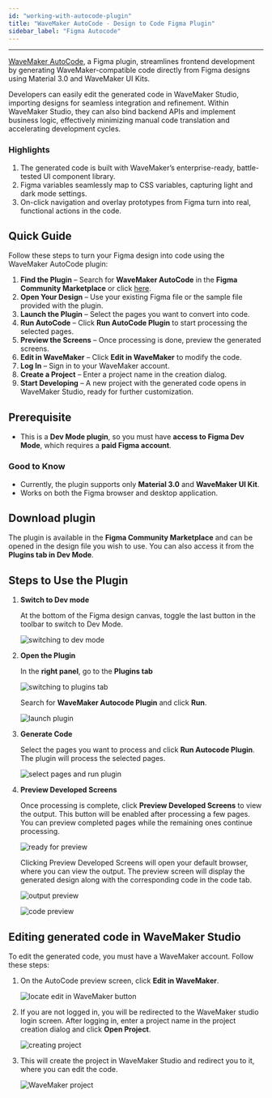 ```yaml
---
id: "working-with-autocode-plugin"
title: "WaveMaker AutoCode - Design to Code Figma Plugin"
sidebar_label: "Figma Autocode"
---
```

---


[WaveMaker AutoCode](https://www.figma.com/@wavemaker), a Figma plugin, streamlines frontend development by generating WaveMaker-compatible code directly from Figma designs using Material 3.0 and WaveMaker UI Kits. 

Developers can easily edit the generated code in WaveMaker Studio, importing designs for seamless integration and refinement. Within WaveMaker Studio, they can also bind backend APIs and implement business logic, effectively minimizing manual code translation and accelerating development cycles.

### Highlights

1. The generated code is built with WaveMaker’s enterprise-ready, battle-tested UI component library.
2. Figma variables seamlessly map to CSS variables, capturing light and dark mode settings.
3. On-click navigation and overlay prototypes from Figma turn into real, functional actions in the code.

<!-- Video -->

## Quick Guide  

Follow these steps to turn your Figma design into code using the WaveMaker AutoCode plugin:  

1. **Find the Plugin** – Search for **WaveMaker AutoCode** in the **Figma Community Marketplace** or click [here](https://www.figma.com/@wavemaker).  
2. **Open Your Design** – Use your existing Figma file or the sample file provided with the plugin.  
3. **Launch the Plugin** – Select the pages you want to convert into code.  
4. **Run AutoCode** – Click **Run AutoCode Plugin** to start processing the selected pages.  
5. **Preview the Screens** – Once processing is done, preview the generated screens.  
6. **Edit in WaveMaker** – Click **Edit in WaveMaker** to modify the code.  
7. **Log In** – Sign in to your WaveMaker account.  
8. **Create a Project** – Enter a project name in the creation dialog.  
9. **Start Developing** – A new project with the generated code opens in WaveMaker Studio, ready for further customization.

## Prerequisite

- This is a **Dev Mode plugin**, so you must have **access to Figma Dev Mode**, which requires a **paid Figma account**. 

### Good to Know 

- Currently, the plugin supports only **Material 3.0** and **WaveMaker UI Kit**. 
- Works on both the Figma browser and desktop application.

## Download plugin

The plugin is available in the **Figma Community Marketplace** and can be opened in the design file you wish to use. You can also access it from the **Plugins tab in Dev Mode**. 

## Steps to Use the Plugin

1. **Switch to Dev mode**

    At the bottom of the Figma design canvas, toggle the last button in the toolbar to switch to Dev Mode.

    ![switching to dev mode](/learn/assets/autocode/switch_to_dev.png)

2. **Open the Plugin**

    In the **right panel**, go to the **Plugins tab**

    ![switching to plugins tab](/learn/assets/autocode/switch_to_plugins.png)

    Search for **WaveMaker Autocode Plugin** and click **Run**.
    
    ![launch plugin](/learn/assets/autocode/search_plugin.png)

3. **Generate Code**

    Select the pages you want to process and click **Run Autocode Plugin**. The plugin will process the selected pages.

    ![select pages and run plugin](/learn/assets/autocode/select_pages.png)

4. **Preview Developed Screens**

    Once processing is complete, click **Preview Developed Screens** to view the output. This button will be enabled after processing a few pages. You can preview completed pages while the remaining ones continue processing.

    ![ready for preview](/learn/assets/autocode/preview_complete.png)

    Clicking Preview Developed Screens will open your default browser, where you can view the output. The preview screen will display the generated design along with the corresponding code in the code tab.

    ![output preview](/learn/assets/autocode/preview_screens.png)

    ![code preview](/learn/assets/autocode/preview_code.png)

## Editing generated code in WaveMaker Studio

To edit the generated code, you must have a WaveMaker account. Follow these steps:

1. On the AutoCode preview screen, click **Edit in WaveMaker**.

    ![locate edit in WaveMaker button](/learn/assets/autocode/edit_in_wm.png)

2. If you are not logged in, you will be redirected to the WaveMaker studio login screen. After logging in, enter a project name in the project creation dialog and click **Open Project**.

    ![creating project](/learn/assets/autocode/create_project.png)

3. This will create the project in WaveMaker Studio and redirect you to it, where you can edit the code.

    ![WaveMaker project](/learn/assets/autocode/project_in_studio.png)
















